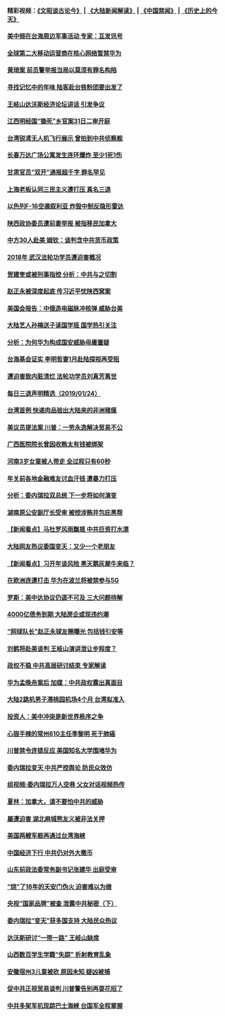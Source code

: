 #### 精彩视频：[《文昭谈古论今》](https://github.com/gfw-breaker/wenzhao/blob/master/README.md?t=01251530) | [《大陆新闻解读》](https://github.com/gfw-breaker/ntdtv-comedy/blob/master/README.md?t=01251530) | [《中国禁闻》](https://github.com/gfw-breaker/ntdtv-news/blob/master/README.md?t=01251530) | [《历史上的今天》](https://github.com/gfw-breaker/today-in-history/blob/master/README.md?t=01251530) 

#### [美中频在台海周边军事活动 专家：互发讯号](../pages/nsc413/n11001737.md?t=01251530) 

#### [全球第二大移动运营商在核心网络暂禁华为](../pages/nsc413/n11001905.md?t=01251530) 

#### [黄琦案 前员警举报当局以莫须有罪名构陷](../pages/nsc413/n11002018.md?t=01251530) 

#### [寻找记忆中的年味 陆客赴台铁粉团要出发了](../pages/nsc413/n11001980.md?t=01251530) 

#### [王岐山达沃斯经济论坛讲话 引发争议](../pages/nsc413/n11001744.md?t=01251530) 

#### [江西明经国“锄死”乡官案31日二审开庭](../pages/nsc413/n11001610.md?t=01251530) 

#### [台湾锐鸢无人机飞行展示 曾拍到中共侦察舰](../pages/nsc413/n11001703.md?t=01251530) 


#### [长春万达广场公寓发生连环爆炸 至少1死1伤](../pages/nsc413/n11001458.md?t=01251530) 

#### [甘肃官员“双开”通报超千字 罪名罕见](../pages/nsc413/n11001559.md?t=01251530) 

#### [上海老板认同三民主义遭打压 真名三退](../pages/nsc413/n11001164.md?t=01251530) 

#### [以色列F-16空袭叙利亚 炸毁中制反隐形雷达](../pages/nsc413/n11001407.md?t=01251530) 

#### [陕西政协委员遭前妻举报 被指移民加拿大](../pages/nsc413/n11001212.md?t=01251530) 

#### [中方30人赴美 姆钦：谈判含中共货币政策](../pages/nsc413/n11000480.md?t=01251530) 

#### [2018年 武汉法轮功学员遭迫害概况](../pages/nsc413/n10994578.md?t=01251530) 

#### [贺建奎或被刑事指控 分析：中共与之切割](../pages/nsc413/n11000984.md?t=01251530) 

#### [赵正永被深度起底 传习近平忧陕西窝案](../pages/nsc413/n11000519.md?t=01251530) 

#### [美国会报告：中俄造电磁脉冲核弹 威胁台美](../pages/nsc413/n11001011.md?t=01251530) 

#### [大陆艺人孙楠送子读国学班 国学热引关注](../pages/nsc413/n11000667.md?t=01251530) 

#### [分析：为何华为构成国安威胁毋庸置疑](../pages/nsc413/n10999862.md?t=01251530) 

#### [台海基会证实 李明哲妻1月赴陆探视再受阻](../pages/nsc413/n11000515.md?t=01251530) 

#### [遭迫害致内脏溃烂 法轮功学员刘真芳离世](../pages/nsc413/n10999168.md?t=01251530) 

#### [每日三退声明精选（2019/01/24）](../pages/nsc413/n11000663.md?t=01251530) 

#### [台湾首例 快递肉品验出大陆来的非洲猪瘟](../pages/nsc413/n11000397.md?t=01251530) 

#### [美议员提法案 川普：一劳永逸解决贸易不公](../pages/nsc413/n11000269.md?t=01251530) 

#### [广西医院院长曾因收贿太有钱被绑架](../pages/nsc413/n10999090.md?t=01251530) 

#### [河南3岁女童被人带走 全过程只有60秒](../pages/nsc413/n11000264.md?t=01251530) 

#### [年关前各地金融难友讨血汗钱 遭暴力打压](../pages/nsc413/n10999519.md?t=01251530) 

#### [分析：委内瑞拉双总统 下一步将如何演变](../pages/nsc413/n10999629.md?t=01251530) 

#### [湖南原公安副厅长受审 被控涉贿并包庇黑帮](../pages/nsc413/n11000068.md?t=01251530) 

#### [【新闻看点】马杜罗风雨飘摇 中共巨资打水漂](../pages/nsc413/n10999627.md?t=01251530) 

#### [大陆网友热议委国变天：又少一个老朋友](../pages/nsc413/n10999910.md?t=01251530) 

#### [【新闻看点】习开年谈风险 黑天鹅灰犀牛来临？](../pages/nsc413/n10999626.md?t=01251530) 

#### [在欧洲连遭打击 华为在波兰将被禁参与5G](../pages/nsc413/n10999590.md?t=01251530) 

#### [罗斯：美中达协议仍遥不可及 三大问题待解](../pages/nsc413/n10999637.md?t=01251530) 

#### [4000亿债务到期 大陆房企或现违约潮](../pages/nsc413/n10998127.md?t=01251530) 

#### [“网球队长”赵正永球友圈曝光 包括钱引安等](../pages/nsc413/n10999759.md?t=01251530) 

#### [刘鹤将赴美谈判 王岐山演讲泄让步程度？](../pages/nsc413/n10999444.md?t=01251530) 

#### [政权不稳 中共高层研讨结束 专家解读](../pages/nsc413/n10999603.md?t=01251530) 

#### [华为孟晚舟案后 加媒：中共政权露出真面目](../pages/nsc413/n10999043.md?t=01251530) 

#### [大陆2跳机男子滞桃园机场4个月 台湾拟准入](../pages/nsc413/n10999226.md?t=01251530) 

#### [投资人：美中冲突是新世界秩序之争](../pages/nsc413/n10999607.md?t=01251530) 

#### [心狠手辣的常州610主任季黎明 死于肺癌](../pages/nsc413/n10996507.md?t=01251530) 

#### [川普禁令连锁反应 美国知名大学围堵华为](../pages/nsc413/n10999500.md?t=01251530) 

#### [委内瑞拉变天 中共严控舆论 防民众效仿](../pages/nsc413/n10999399.md?t=01251530) 

#### [组视频:委内瑞拉万人空巷 父女对话视频热传](../pages/nsc413/n10999436.md?t=01251530) 

#### [夏林：加拿大，请不要怕中共的威胁](../pages/nsc413/n10999520.md?t=01251530) 

#### [屡遭迫害 湖北麻城熊友义被非法关押](../pages/nsc413/n10974917.md?t=01251530) 

#### [美国两艘军舰再通过台湾海峡](../pages/nsc413/n10999231.md?t=01251530) 

#### [中国经济下行 中共仍对外大撒币](../pages/nsc413/n10998870.md?t=01251530) 


#### [山东前政法委常务副书记张建华 出庭受审](../pages/nsc413/n10998735.md?t=01251530) 

#### [“烧”了18年的天安门伪火 迫害难以为继](../pages/nsc413/n10996660.md?t=01251530) 

#### [央视“国家品牌”被查 泄露中共秘密（下）](../pages/nsc413/n10997198.md?t=01251530) 

#### [委内瑞拉“变天”获多国支持 大陆民众热议](../pages/nsc413/n10998690.md?t=01251530) 

#### [达沃斯研讨“一带一路” 王岐山缺席](../pages/nsc413/n10998721.md?t=01251530) 

#### [山西数百学生学籍“失踪” 折射教育乱象](../pages/nsc413/n10998542.md?t=01251530) 

#### [安徽宿州3儿童被砍 原因未知 疑凶被捕](../pages/nsc413/n10998529.md?t=01251530) 

#### [促中共正视贸易谈判 川普警告别再耍花招了](../pages/nsc413/n10998435.md?t=01251530) 

#### [中共多架军机现踪巴士海峡 台国军全程掌握](../pages/nsc413/n10998654.md?t=01251530) 


